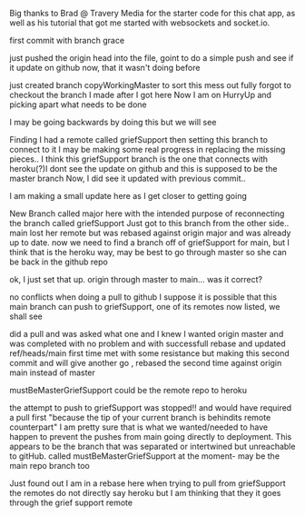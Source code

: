 

Big thanks to Brad @ Travery Media for the starter code for this chat app, as well 
as his tutorial that got me started with websockets and socket.io.

first commit with branch grace

just pushed the origin head into the file, goint to do a simple push and see 
if it update on github now, that it wasn't doing before

just created branch copyWorkingMaster to sort this mess out fully
forgot to checkout the branch I made after I got here
Now I am on HurryUp and picking apart what needs to be done

I may be going backwards by doing this but we will see

Finding I had a remote called griefSupport then setting this branch to connect to it
I may be making some real progress in replacing the missing pieces..
I think this griefSupport branch is the one that connects with heroku(?)I dont see the update on github 
and this is supposed to be the master branch
Now, I did see it updated with previous commit..

I am making a small update here as I get closer to getting going

New Branch called major here with the intended purpose of reconnecting the branch
called griefSupport
Just got to this branch from the other side..
main lost her remote but was rebased against origin major and was already up to date.
now we need to find a branch off of griefSupport for main, but I think that is the heroku way, may be best to go through master so she can be back in the github repo

ok, I just set that up. origin through master to main... was it correct?

no conflicts when doing a pull to github
I suppose it is possible that this main branch can push to griefSupport, one of its remotes now listed, we shall see

did a pull and was asked what one and I knew I wanted origin master and was 
completed with no problem and with successfull rebase and updated ref/heads/main
first time met with some resistance but making this second commit and will give another go ,
rebased the second time against origin main instead of master

mustBeMasterGriefSupport could be the remote repo to heroku


the attempt to push to griefSupport was stopped!! and would have required a pull first "because the tip 
of your current branch is behindits remote counterpart" I am pretty sure that is what we wanted/needed 
to have happen to prevent the pushes from main going directly to deployment.
This appears to be the branch that was separated or intertwined but unreachable to gitHub.
called mustBeMasterGriefSupport at the moment- may be the main repo branch too


Just found out I am in a rebase here when trying to pull from griefSupport the remotes do not directly say heroku but I am thinking that they it goes through the grief support remote